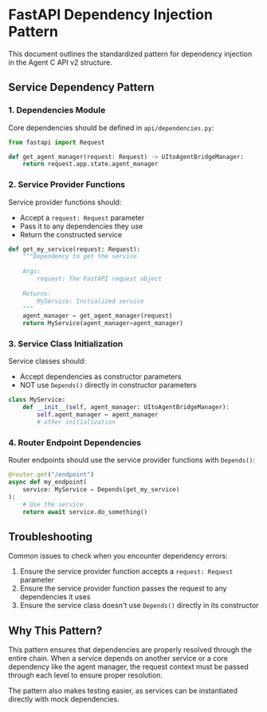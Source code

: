 # FastAPI Dependency Injection Pattern

This document outlines the standardized pattern for dependency injection in the Agent C API v2 structure.

## Service Dependency Pattern

### 1. Dependencies Module

Core dependencies should be defined in `api/dependencies.py`:

```python
from fastapi import Request

def get_agent_manager(request: Request) -> UItoAgentBridgeManager:
    return request.app.state.agent_manager
```

### 2. Service Provider Functions

Service provider functions should:
- Accept a `request: Request` parameter 
- Pass it to any dependencies they use
- Return the constructed service

```python
def get_my_service(request: Request):
    """Dependency to get the service
    
    Args:
        request: The FastAPI request object
        
    Returns:
        MyService: Initialized service
    """
    agent_manager = get_agent_manager(request)
    return MyService(agent_manager=agent_manager)
```

### 3. Service Class Initialization

Service classes should:
- Accept dependencies as constructor parameters
- NOT use `Depends()` directly in constructor parameters

```python
class MyService:
    def __init__(self, agent_manager: UItoAgentBridgeManager):
        self.agent_manager = agent_manager
        # other initialization
```

### 4. Router Endpoint Dependencies

Router endpoints should use the service provider functions with `Depends()`:

```python
@router.get("/endpoint")
async def my_endpoint(
    service: MyService = Depends(get_my_service)
):
    # Use the service
    return await service.do_something()
```

## Troubleshooting

Common issues to check when you encounter dependency errors:

1. Ensure the service provider function accepts a `request: Request` parameter
2. Ensure the service provider function passes the request to any dependencies it uses
3. Ensure the service class doesn't use `Depends()` directly in its constructor

## Why This Pattern?

This pattern ensures that dependencies are properly resolved through the entire chain. When a service depends on another service or a core dependency like the agent manager, the request context must be passed through each level to ensure proper resolution.

The pattern also makes testing easier, as services can be instantiated directly with mock dependencies.